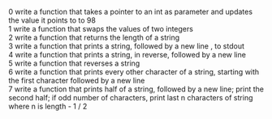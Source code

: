 0 write a function that takes a pointer to an int as parameter and updates the value it points to to 98  
1 write a function that swaps the values of two integers  
2 write a function that returns the length of a string  
3 write a function that prints a string, followed by a new line , to stdout  
4 write a function that prints a string, in reverse, followed by a new line  
5 write a function that reverses a string  
6 write a function that prints every other character of a string, starting with the first character followed by a new line  
7 write a function that prints half of a string, followed by a new line; print the second half; if odd number of characters, print last n characters of string where n is length - 1 / 2  
